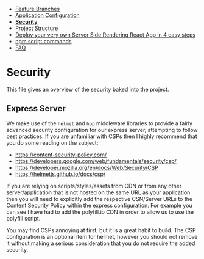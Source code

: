  - [Feature Branches](/FeaturesBranches.md)
 - [Application Configuration](/ApplicationConfig.md)
 - __[Security](/Security.md)__
 - [Project Structure](/ProjectStructure.md)
 - [Deploy your very own Server Side Rendering React App in 4 easy steps](/DeployToNow.md)
 - [npm script commands](/NPMCommands.md)
 - [FAQ](/FAQ.md)

# Security

This file gives an overview of the security baked into the project.

## Express Server

We make use of the `helmet` and `hpp` middleware libraries to provide a fairly advanced security configuration for our express server, attempting to follow best practices. If you are unfamiliar with CSPs then I highly recommend that you do some reading on the subject:

  - https://content-security-policy.com/
  - https://developers.google.com/web/fundamentals/security/csp/
  - https://developer.mozilla.org/en/docs/Web/Security/CSP
  - https://helmetjs.github.io/docs/csp/

If you are relying on scripts/styles/assets from CDN or from any other server/application that is not hosted on the same URL as your application then you will need to explicitly add the respective CSN/Server URLs to the Content Security Policy within the express configuration.  For example you can see I have had to add the polyfill.io CDN in order to allow us to use the polyfill script.

You may find CSPs annoying at first, but it is a great habit to build. The CSP configuration is an optional item for helmet, however you should not remove it without making a serious consideration that you do not require the added security.
